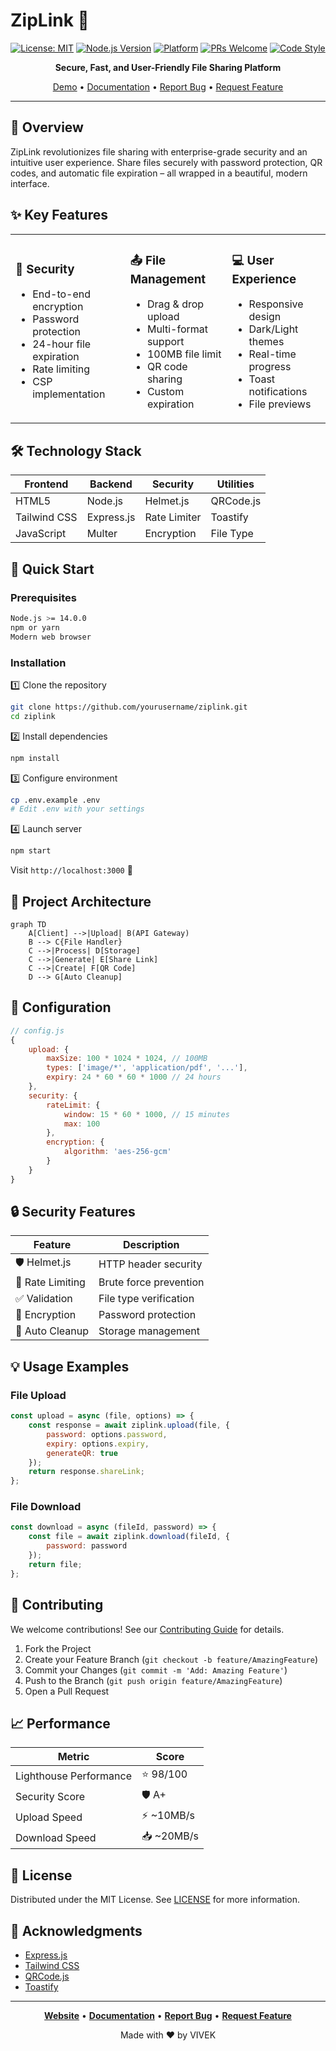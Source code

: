 # ZipLink 🚀

<div align="center">



[![License: MIT](https://img.shields.io/badge/License-MIT-yellow.svg)](https://opensource.org/licenses/MIT)
[![Node.js Version](https://img.shields.io/badge/node-%3E%3D14.0.0-brightgreen)](https://nodejs.org)
[![Platform](https://img.shields.io/badge/platform-Windows%20%7C%20macOS%20%7C%20Linux-blue)](#)
[![PRs Welcome](https://img.shields.io/badge/PRs-welcome-brightgreen.svg)](CONTRIBUTING.md)
[![Code Style](https://img.shields.io/badge/code%20style-standard-brightgreen.svg)](https://standardjs.com)

**Secure, Fast, and User-Friendly File Sharing Platform**

[Demo](https://ziplink-demo.com) • [Documentation](docs/README.md) • [Report Bug](issues) • [Request Feature](issues)

</div>

---

## 🌟 Overview

ZipLink revolutionizes file sharing with enterprise-grade security and an intuitive user experience. Share files securely with password protection, QR codes, and automatic file expiration – all wrapped in a beautiful, modern interface.



## ✨ Key Features

<table>
<tr>
<td>

### 🔐 Security
- End-to-end encryption
- Password protection
- 24-hour file expiration
- Rate limiting
- CSP implementation

</td>
<td>

### 📤 File Management
- Drag & drop upload
- Multi-format support
- 100MB file limit
- QR code sharing
- Custom expiration

</td>
<td>

### 💻 User Experience
- Responsive design
- Dark/Light themes
- Real-time progress
- Toast notifications
- File previews

</td>
</tr>
</table>

## 🛠️ Technology Stack

<div align="center">

| Frontend | Backend | Security | Utilities |
|----------|---------|-----------|-----------|
| HTML5 | Node.js | Helmet.js | QRCode.js |
| Tailwind CSS | Express.js | Rate Limiter | Toastify |
| JavaScript | Multer | Encryption | File Type |

</div>

## 🚀 Quick Start

### Prerequisites

```bash
Node.js >= 14.0.0
npm or yarn
Modern web browser
```

### Installation

1️⃣ Clone the repository
```bash
git clone https://github.com/yourusername/ziplink.git
cd ziplink
```

2️⃣ Install dependencies
```bash
npm install
```

3️⃣ Configure environment
```bash
cp .env.example .env
# Edit .env with your settings
```

4️⃣ Launch server
```bash
npm start
```

Visit `http://localhost:3000` 🎉

## 📁 Project Architecture

```mermaid
graph TD
    A[Client] -->|Upload| B(API Gateway)
    B --> C{File Handler}
    C -->|Process| D[Storage]
    C -->|Generate| E[Share Link]
    C -->|Create| F[QR Code]
    D --> G[Auto Cleanup]
```

## 🔧 Configuration

```javascript
// config.js
{
    upload: {
        maxSize: 100 * 1024 * 1024, // 100MB
        types: ['image/*', 'application/pdf', '...'],
        expiry: 24 * 60 * 60 * 1000 // 24 hours
    },
    security: {
        rateLimit: {
            window: 15 * 60 * 1000, // 15 minutes
            max: 100
        },
        encryption: {
            algorithm: 'aes-256-gcm'
        }
    }
}
```

## 🔒 Security Features

<div align="center">

| Feature | Description |
|---------|-------------|
| 🛡️ Helmet.js | HTTP header security |
| 🚫 Rate Limiting | Brute force prevention |
| ✅ Validation | File type verification |
| 🔑 Encryption | Password protection |
| 🧹 Auto Cleanup | Storage management |

</div>

## 💡 Usage Examples

### File Upload
```javascript
const upload = async (file, options) => {
    const response = await ziplink.upload(file, {
        password: options.password,
        expiry: options.expiry,
        generateQR: true
    });
    return response.shareLink;
};
```

### File Download
```javascript
const download = async (fileId, password) => {
    const file = await ziplink.download(fileId, {
        password: password
    });
    return file;
};
```

## 🤝 Contributing

We welcome contributions! See our [Contributing Guide](CONTRIBUTING.md) for details.

1. Fork the Project
2. Create your Feature Branch (`git checkout -b feature/AmazingFeature`)
3. Commit your Changes (`git commit -m 'Add: Amazing Feature'`)
4. Push to the Branch (`git push origin feature/AmazingFeature`)
5. Open a Pull Request

## 📈 Performance

<div align="center">

| Metric | Score |
|--------|--------|
| Lighthouse Performance | ⭐️ 98/100 |
| Security Score | 🛡️ A+ |
| Upload Speed | ⚡️ ~10MB/s |
| Download Speed | 📥 ~20MB/s |

</div>

## 📝 License

Distributed under the MIT License. See [LICENSE](LICENSE) for more information.

## 🙏 Acknowledgments

- [Express.js](https://expressjs.com)
- [Tailwind CSS](https://tailwindcss.com)
- [QRCode.js](https://davidshimjs.github.io/qrcodejs)
- [Toastify](https://github.com/apvarun/toastify-js)

---

<div align="center">

**[Website](https://ziplink.com)** • **[Documentation](docs)** • **[Report Bug](issues)** • **[Request Feature](issues)**

Made with ❤️ by VIVEK

</div>